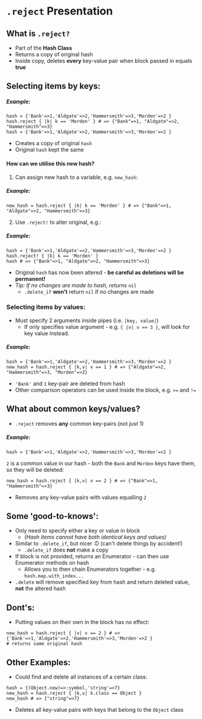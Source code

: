 # `.reject` Presentation

## What is `.reject?`

* Part of the **Hash Class**
* Returns a copy of original hash
* Inside copy, deletes **every** key-value pair when block passed in equals **true**

## Selecting items by keys:

##### Example:

```
hash = {'Bank'=>1,'Aldgate'=>2,'Hammersmith'=>3,'Morden'=>2 }
hash.reject { |k| k == 'Morden' } # => {"Bank"=>1, "Aldgate"=>2, "Hammersmith"=>3}
hash = {'Bank'=>1,'Aldgate'=>2,'Hammersmith'=>3,'Morden'=>2 }
```
* Creates a copy of original `hash`
* Original `hash` kept the same

#### How can we utilise this new hash?

1. Can assign new hash to a variable, e.g. `new_hash`:

##### Example:

```
new_hash = hash.reject { |k| k == 'Morden' } # => {"Bank"=>1, "Aldgate"=>2, "Hammersmith"=>3}
```

2. Use `.reject!` to alter original, e.g.:

##### Example:

```
hash = {'Bank'=>1,'Aldgate'=>2,'Hammersmith'=>3,'Morden'=>2 }
hash.reject! { |k| k == 'Morden' }
hash # => {"Bank"=>1, "Aldgate"=>2, "Hammersmith"=>3}
```

* Original `hash` has now been altered - **be careful as deletions will be permanent!**
* _Tip: If no changes are made to hash, returns_ `nil`
  * `.delete_if` **won't** return `nil` if no changes are made

### Selecting items by values:

* Must specify 2 arguments inside pipes (i.e. `|key, value|`)
  * If only specifies value argument - e.g. `{ |v| v == 3 }`, will look for key value instead.

##### Example:

```
hash = {'Bank'=>1,'Aldgate'=>2,'Hammersmith'=>3,'Morden'=>2 }
new_hash = hash.reject { |k,v| v == 1 } # => {"Aldgate"=>2, "Hammersmith"=>3, "Morden"=>2}
```

* `'Bank'` and `1` key-pair are deleted from hash
* Other comparison operators can be used inside the block, e.g. `>=` and `!=`

## What about common keys/values?

* `.reject` removes **any** common key-pairs (not just 1)

##### Example:

```
hash = {'Bank'=>1,'Aldgate'=>2,'Hammersmith'=>3,'Morden'=>2 }
```

`2` is a common value in our hash - both the `Bank` and `Morden`
keys have them, so they will be deleted:

```
new_hash = hash.reject { |k,v| v == 2 } # => {"Bank"=>1, "Hammersmith"=>3}
```

* Removes any key-value pairs with values equalling `2`

## Some 'good-to-knows':

* Only need to specify either a key or value in block
  * _(Hash items cannot have both identical keys and values)_
* Similar to `.delete_if`, but nicer :D (can't delete things by accident!)
  * `.delete_if` does **not** make a copy
* If block is not provided, returns an Enumerator - can then use Enumerator
methods on hash
  * Allows you to then chain Enumerators together - e.g.
`hash.map.with_index...`
* `.delete` will remove specified key from hash and return deleted value,
**not** the altered hash

## Dont's:

* Putting values on their own in the block has no effect:

```
new_hash = hash.reject { |v| v == 2 } # => {'Bank'=>1,'Aldgate'=>2,'Hammersmith'=>3,'Morden'=>2 }
# returns same original hash
```

## Other Examples:

* Could find and delete all instances of a certain class:

```
hash = {(Object.new)=>:symbol,'string'=>7}
new_hash = hash.reject { |k,v| k.class == Object }
new_hash # => {"string"=>7}
```

* Deletes all key-value pairs with keys that belong to the `Object` class
